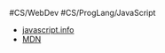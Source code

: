 #CS/WebDev #CS/ProgLang/JavaScript

* [javascript.info](https://javascript.info/)
* [MDN](https://developer.mozilla.org/zh-TW/docs/Web/JavaScript/A_re-introduction_to_JavaScript)